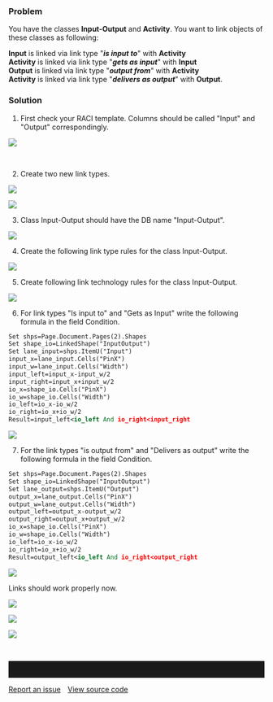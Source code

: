 ### Problem

You have the classes **Input-Output** and **Activity**. You want to link
objects of these classes as following:

**Input** is linked via link type "***is input to***"
with **Activity**  
**Activity** is linked via link type "***gets as input***" with
**Input**    
**Output** is linked via link type "***output from***" with
**Activity**   
**Activity** is linked via link type "***delivers as output***" with
**Output**.

### Solution

1. First check your RACI template. Columns should be called "Input" and
"Output" correspondingly.

![](//images.ctfassets.net/utx1h0gfm1om/5HiwZ2udTG4MA4cKmOe2E4/4915aef92a7d5f7fdeb92d8db07b268d/328356.png)

 

2. Create two new link types.

![](//images.ctfassets.net/utx1h0gfm1om/4a4gXGtG1WSmcEygCGAWIw/796774eb6e04dc805d6d9eee02bce2db/328285.png)

![](//images.ctfassets.net/utx1h0gfm1om/6wL0dLcbRKU40ycMW4yE4o/ed7a8f697d5f016b54a0f61a558bc405/328286.png)

3. Class Input-Output should have the DB name "Input-Output".

![](//images.ctfassets.net/utx1h0gfm1om/3qh2h0XNU462aEeqaEqii/ae3e01ac6a87812ffef6e07dc140efbf/328287.png)

4. Create the following link type rules for the class Input-Output.

![](//images.ctfassets.net/utx1h0gfm1om/41f1qK1ErSGGe88mOMM6KO/e10c3d5a44165f66f60ee17e20e6845f/328288.png)

5. Create following link technology rules for the class Input-Output.

![](//images.ctfassets.net/utx1h0gfm1om/2SzTaghINawomeuuSU4oCc/e4e17f1ce12cacb6c21a8eff1dd15b63/328289.png)

6. For link types "Is input to" and "Gets as Input" write the following
formula in the field Condition.

``` xml
Set shps=Page.Document.Pages(2).Shapes
Set shape_io=LinkedShape("InputOutput")
Set lane_input=shps.ItemU("Input")
input_x=lane_input.Cells("PinX")
input_w=lane_input.Cells("Width")
input_left=input_x-input_w/2
input_right=input_x+input_w/2
io_x=shape_io.Cells("PinX")
io_w=shape_io.Cells("Width")
io_left=io_x-io_w/2
io_right=io_x+io_w/2
Result=input_left<io_left And io_right<input_right
```

![](//images.ctfassets.net/utx1h0gfm1om/7N12FgVnaMwUS2CKMmQGQW/0d0c2f21a9ecaa35fab9018ae984bfc3/328290.png)

7. For the link types "is output from" and "Delivers as output" write
the following formula in the field Condition.

``` xml
Set shps=Page.Document.Pages(2).Shapes
Set shape_io=LinkedShape("InputOutput")
Set lane_output=shps.ItemU("Output")
output_x=lane_output.Cells("PinX")
output_w=lane_output.Cells("Width")
output_left=output_x-output_w/2
output_right=output_x+output_w/2
io_x=shape_io.Cells("PinX")
io_w=shape_io.Cells("Width")
io_left=io_x-io_w/2
io_right=io_x+io_w/2
Result=output_left<io_left And io_right<output_right
```

![](//images.ctfassets.net/utx1h0gfm1om/2scDCC7fUkgWoWA2Iq2cAC/9c2eb6c61c6f65ea43c186e56283df68/328355.png)

Links should work properly now.

![](//images.ctfassets.net/utx1h0gfm1om/1mK4nFXPQQui2gw2yGGokI/108f591aad233973fdd35c74f9527424/328357.png)

![](//images.ctfassets.net/utx1h0gfm1om/2YU9nQAsQ8oqGiA6AOCm2y/606c6422fc3e4fc8d62eadf39043fde0/328358.png)

![](//images.ctfassets.net/utx1h0gfm1om/45HevOZUByAI2sIki04kOq/c4388a89804ec9e64de5285ff8846f3e/328359.png)

 


<hr style="padding-top:2rem" />
<a href="https://github.com/process4/docs/issues" target="_blank" class="bgw btn btn-primary btn-lg shadow-sm">Report an issue</a>
<a href="https://github.com/process4/docs" target="_blank" class="bgw btn btn-primary btn-lg shadow-sm" style="margin-left:10px;">View source code</a>